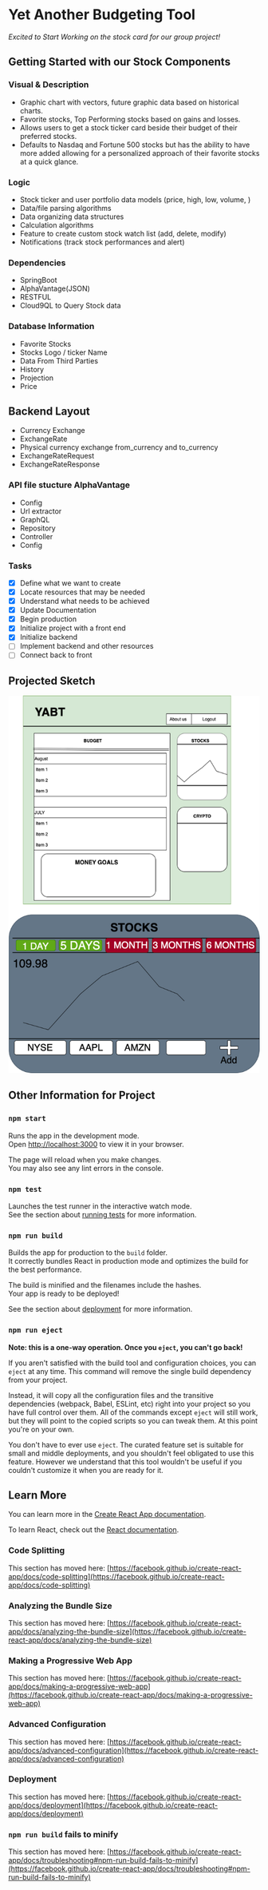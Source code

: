 # Yet Another Budgeting Tool
*Excited to Start Working on the stock card for our group project!*
## Getting Started with our Stock Components
### Visual & Description

- Graphic chart with vectors, future graphic data based on historical charts.
- Favorite stocks, Top Performing stocks based on gains and losses. 
- Allows users to get a stock ticker card beside their budget of their preferred stocks. 
- Defaults to Nasdaq and Fortune 500 stocks but has the ability to have more added allowing for a personalized approach of their favorite stocks at a quick glance.
 ### Logic 
- Stock ticker and user portfolio data models (price, high, low, volume, )
- Data/file parsing algorithms
- Data organizing data structures
- Calculation algorithms
- Feature to create custom stock watch list (add, delete, modify)
- Notifications (track stock performances and alert)

### Dependencies
- SpringBoot 
- AlphaVantage(JSON)
- RESTFUL 
- Cloud9QL to Query Stock data 

### Database Information
- Favorite Stocks
- Stocks Logo / ticker Name
- Data From Third Parties 
- History 
- Projection
- Price
## Backend Layout

- Currency Exchange
- ExchangeRate
- Physical currency exchange from_currency and to_currency
- ExchangeRateRequest
- ExchangeRateResponse

 ### API file stucture AlphaVantage 

- Config
- Url extractor
- GraphQL
- Repository
- Controller
- Config



### Tasks

- [x] Define what we want to create
- [x] Locate resources that may be needed
- [x] Understand what needs to be achieved 
- [x] Update Documentation
- [x] Begin production
- [x] Initialize project with a front end
- [x] Initialize backend
- [ ] Implement backend and other resources 
- [ ] Connect back to front

## Projected Sketch
![Web Design](Diagram.drawio.png)




## Other Information for Project
### `npm start`

Runs the app in the development mode.\
Open [http://localhost:3000](http://localhost:3000) to view it in your browser.

The page will reload when you make changes.\
You may also see any lint errors in the console.

### `npm test`

Launches the test runner in the interactive watch mode.\
See the section about [running tests](https://facebook.github.io/create-react-app/docs/running-tests) for more information.

### `npm run build`

Builds the app for production to the `build` folder.\
It correctly bundles React in production mode and optimizes the build for the best performance.

The build is minified and the filenames include the hashes.\
Your app is ready to be deployed!

See the section about [deployment](https://facebook.github.io/create-react-app/docs/deployment) for more information.

### `npm run eject`

**Note: this is a one-way operation. Once you `eject`, you can't go back!**

If you aren't satisfied with the build tool and configuration choices, you can `eject` at any time. This command will remove the single build dependency from your project.

Instead, it will copy all the configuration files and the transitive dependencies (webpack, Babel, ESLint, etc) right into your project so you have full control over them. All of the commands except `eject` will still work, but they will point to the copied scripts so you can tweak them. At this point you're on your own.

You don't have to ever use `eject`. The curated feature set is suitable for small and middle deployments, and you shouldn't feel obligated to use this feature. However we understand that this tool wouldn't be useful if you couldn't customize it when you are ready for it.

## Learn More

You can learn more in the [Create React App documentation](https://facebook.github.io/create-react-app/docs/getting-started).

To learn React, check out the [React documentation](https://reactjs.org/).

### Code Splitting

This section has moved here: [https://facebook.github.io/create-react-app/docs/code-splitting](https://facebook.github.io/create-react-app/docs/code-splitting)

### Analyzing the Bundle Size

This section has moved here: [https://facebook.github.io/create-react-app/docs/analyzing-the-bundle-size](https://facebook.github.io/create-react-app/docs/analyzing-the-bundle-size)

### Making a Progressive Web App

This section has moved here: [https://facebook.github.io/create-react-app/docs/making-a-progressive-web-app](https://facebook.github.io/create-react-app/docs/making-a-progressive-web-app)

### Advanced Configuration

This section has moved here: [https://facebook.github.io/create-react-app/docs/advanced-configuration](https://facebook.github.io/create-react-app/docs/advanced-configuration)

### Deployment

This section has moved here: [https://facebook.github.io/create-react-app/docs/deployment](https://facebook.github.io/create-react-app/docs/deployment)

### `npm run build` fails to minify

This section has moved here: [https://facebook.github.io/create-react-app/docs/troubleshooting#npm-run-build-fails-to-minify](https://facebook.github.io/create-react-app/docs/troubleshooting#npm-run-build-fails-to-minify)
